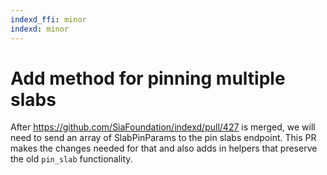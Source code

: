 ```yaml
---
indexd_ffi: minor
indexd: minor
---
```


# Add method for pinning multiple slabs

After https://github.com/SiaFoundation/indexd/pull/427 is merged, we will need to send an array of SlabPinParams to the pin slabs endpoint.  This PR makes the changes needed for that and also adds in helpers that preserve the old `pin_slab` functionality.
